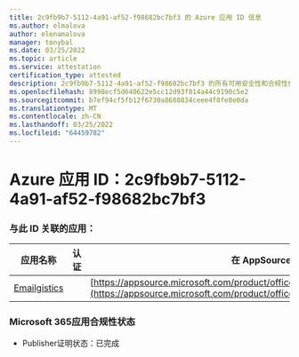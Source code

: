 ```yaml
---
title: 2c9fb9b7-5112-4a91-af52-f98682bc7bf3 的 Azure 应用 ID 信息
ms.author: elmalova
author: elenamalova
manager: tonybal
ms.date: 03/25/2022
ms.topic: article
ms.service: attestation
certification_type: attested
description: 2c9fb9b7-5112-4a91-af52-f98682bc7bf3 的所有可用安全性和合规性信息。
ms.openlocfilehash: 8998ecf5d640622e5cc12d93f814a44c9190c5e2
ms.sourcegitcommit: b7ef94cf5fb12f6730a8688834ceee4f8fe8e0da
ms.translationtype: MT
ms.contentlocale: zh-CN
ms.lasthandoff: 03/25/2022
ms.locfileid: "64459782"
---
```

# <a name="azure-app-id-2c9fb9b7-5112-4a91-af52-f98682bc7bf3"></a>Azure 应用 ID：2c9fb9b7-5112-4a91-af52-f98682bc7bf3


### <a name="apps-associated-with-this-id"></a>与此 ID 关联的应用：
| **应用名称** | **认证** | **在 AppSource 中查看** |
|--------------|---------------|-----------------------|
| [Emailgistics](../forward/emailgistics.emailgistics_shared_email.md) |  | [https://appsource.microsoft.com/product/office/emailgistics.emailgistics_shared_email](https://appsource.microsoft.com/product/office/emailgistics.emailgistics_shared_email) |

### <a name="microsoft-365-app-compliance-status"></a>Microsoft 365应用合规性状态
- Publisher证明状态：已完成
